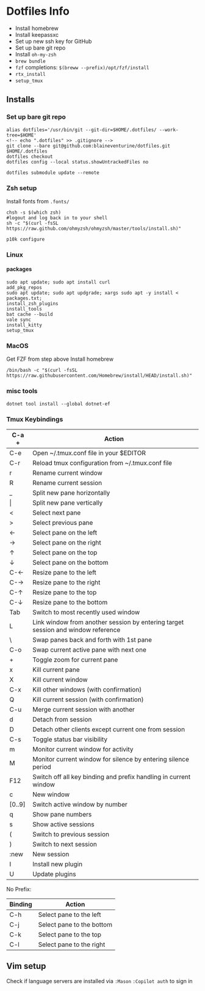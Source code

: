 # Dotfiles Info

* Install homebrew
* Install keepassxc
* Set up new ssh key for GitHub
* Set up bare git repo
* Install `oh-my-zsh`
* `brew bundle`
* `fzf` completions: `$(breww --prefix)/opt/fzf/install`
* `rtx_install`
* `setup_tmux`

## Installs

### Set up bare git repo

```shell
alias dotfiles='/usr/bin/git --git-dir=$HOME/.dotfiles/ --work-tree=$HOME'
<!-- echo ".dotfiles" >> .gitignore -->
git clone --bare git@github.com:blaineventurine/dotfiles.git $HOME/.dotfiles
dotfiles checkout
dotfiles config --local status.showUntrackedFiles no

dotfiles submodule update --remote
```

### Zsh setup

Install fonts from `.fonts/`

```shell
chsh -s $(which zsh)
#logout and log back in to your shell
sh -c "$(curl -fsSL https://raw.github.com/ohmyzsh/ohmyzsh/master/tools/install.sh)"

p10k configure
```

### Linux

#### packages

```shell
sudo apt update; sudo apt install curl
add_pkg_repos
sudo apt update; sudo apt updgrade; xargs sudo apt -y install < packages.txt;
install_zsh_plugins
install_tools
bat cache --build
vale sync
install_kitty
setup_tmux
```

### MacOS

Get FZF from step above
Install homebrew

`/bin/bash -c "$(curl -fsSL https://raw.githubusercontent.com/Homebrew/install/HEAD/install.sh)"`

### misc tools

```shell
dotnet tool install --global dotnet-ef
```

### Tmux Keybindings

| C-a +  | Action                                                                           |
| ------ | -------------------------------------------------------------------------------- |
| C-e    | Open ~/.tmux.conf file in your $EDITOR                                           |
| C-r    | Reload tmux configuration from ~/.tmux.conf file                                 |
| r      | Rename current window                                                            |
| R      | Rename current session                                                           |
| \_     | Split new pane horizontally                                                      |
| \|     | Split new pane vertically                                                        |
| <      | Select next pane                                                                 |
| >      | Select previous pane                                                             |
| ←      | Select pane on the left                                                          |
| →      | Select pane on the right                                                         |
| ↑      | Select pane on the top                                                           |
| ↓      | Select pane on the bottom                                                        |
| C-←    | Resize pane to the left                                                          |
| C-→    | Resize pane to the right                                                         |
| C-↑    | Resize pane to the top                                                           |
| C-↓    | Resize pane to the bottom                                                        |
| Tab    | Switch to most recently used window                                              |
| L      | Link window from another session by entering target session and window reference |
| \      | Swap panes back and forth with 1st pane                                          |
| C-o    | Swap current active pane with next one                                           |
| +      | Toggle zoom for current pane                                                     |
| x      | Kill current pane                                                                |
| X      | Kill current window                                                              |
| C-x    | Kill other windows (with confirmation)                                           |
| Q      | Kill current session (with confirmation)                                         |
| C-u    | Merge current session with another                                               |
| d      | Detach from session                                                              |
| D      | Detach other clients except current one from session                             |
| C-s    | Toggle status bar visibility                                                     |
| m      | Monitor current window for activity                                              |
| M      | Monitor current window for silence by entering silence period                    |
| F12    | Switch off all key binding and prefix handling in current window                 |
| c      | New window                                                                       |
| [0..9] | Switch active window by number                                                   |
| q      | Show pane numbers                                                                |
| s      | Show active sessions                                                             |
| (      | Switch to previous session                                                       |
| )      | Switch to next session                                                           |
| :new   | New session                                                                      |
| I      | Install new plugin                                                               |
| U      | Update plugins                                                                   |

No Prefix:

| Binding | Action                    |
| ------- | ------------------------- |
| C-h     | Select pane to the left   |
| C-j     | Select pane to the bottom |
| C-k     | Select pane to the top    |
| C-l     | Select pane to the right  |

## Vim setup

Check if language servers are installed via `:Mason`
`:Copilot auth` to sign in

